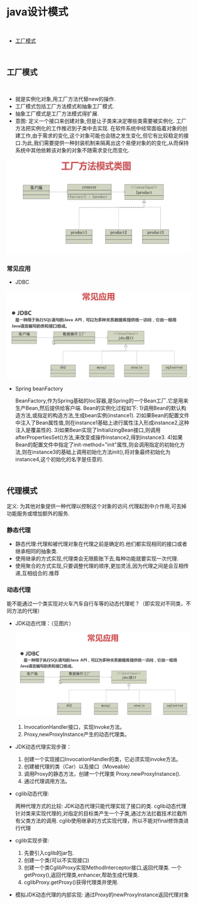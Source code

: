 
# java设计模式

<br>

* [工厂模式](#工厂模式)




<br>


<h2 id="工厂模式">工厂模式</h2>

<br>

   * 就是实例化对象,用工厂方法代替new的操作.
   * 工厂模式包括工厂方法模式和抽象工厂模式.
   * 抽象工厂模式是工厂方法模式得扩展.
   * 意图:
   	定义一个接口来创建对象,但是让子类来决定哪些类需要被实例化.
   	工厂方法把实例化的工作推迟到子类中去实现.
   	在软件系统中经常面临着对象的创建工作,由于需求的变化,这个对象可能也会随之发生变化,但它有比较稳定的接口.为此,我们需要提供一种封装机制来隔离出这个易便对象的的变化,从而保持系统中其他依赖该对象的对象不随需求变化而变化.
    
   ![工厂模式类图](https://raw.githubusercontent.com/guoguo-tju/DesignPattern/master/src/main/resources/picture/%E5%B7%A5%E5%8E%82%E6%A8%A1%E5%BC%8F%E7%B1%BB%E5%9B%BE.png?t=1 "工厂模式类图")
	
   <h3 id="常见应用">常见应用</h3>
   
   * JDBC
   
   ![工厂模式在JDBC的实现](https://raw.githubusercontent.com/guoguo-tju/DesignPattern/master/src/main/resources/picture/%E5%B7%A5%E5%8E%82%E6%A8%A1%E5%BC%8F%E5%9C%A8JDBC%E7%9A%84%E5%AE%9E%E7%8E%B0.png?t=1 "工厂模式在JDBC的实现")
   * Spring beanFactory 
   
      BeanFactory,作为Spring基础的Ioc容器,是Spring的一个Bean工厂.它是用来生产Bean,然后提供给客户端.
           Bean的实例化过程如下:
           1)调用Bean的默认构造方法,或指定的构造方法,生成bean实例(instance1).
           2)如果Bean的配置文件中注入了Bean属性值,则在instance1基础上进行属性注入形成instance2,这种注入是覆盖性的.
           3)如果Bean实现了InitializingBean接口,则调用afterPropertiesSet()方法,来改变或操作instance2,得到instance3.
           4)如果Bean的配置文件中指定了init-method="init"属性,则会调用指定的初始化方法,则在instance3的基础上调用初始化方法init(),将对象最终初始化为instance4,这个初始化的名字是任意的.
        

<br>


<h2 id="代理模式">代理模式</h2>
   定义: 为其他对象提供一种代理以控制这个对象的访问.代理起到中介作用,可去掉功能服务或增加额外的服务.
<h3 id="静态代理">静态代理</h3>

* 静态代理:代理和被代理对象在代理之前是确定的.他们都实现相同的接口或者继承相同的抽象类.
* 使用继承的方式实现,代理类会无限膨胀下去,每种功能就要实现一次代理.
* 使用聚合的方式实现,只要调整代理的顺序,更加灵活,因为代理之间是会互相传递,互相组合的.推荐   

<h3 id="动态代理">动态代理</h3>
    能不能通过一个类实现对火车汽车自行车等的动态代理呢？（即实现对不同类，不同方法的代理）
    
* JDK动态代理：（见图片）
    
    ![动态代理1](https://raw.githubusercontent.com/guoguo-tju/DesignPattern/master/src/main/resources/picture/%E5%B7%A5%E5%8E%82%E6%A8%A1%E5%BC%8F%E5%9C%A8JDBC%E7%9A%84%E5%AE%9E%E7%8E%B0.png?t=1 "动态代理1")
    
	1. InvocationHandler接口，实现Invoke方法。
	2. Proxy,newProxyInstance产生的动态代理类。
	
* JDK动态代理实现步骤：
	1. 创建一个实现接口InvocationHandler的类，它必须实现invoke方法。
	2. 创建被代理的类（Car）以及接口（Moveable）
	3. 调用Proxy的静态方法，创建一个代理类
	  Proxy.newProxyInstance().
	4. 通过代理调用方法。

* cglib动态代理:

	两种代理方式的比较:
	JDK动态代理只能代理实现了接口的类.
	cglib动态代理针对类来实现代理的,对指定的目标类产生一个子类,通过方法拦截技术拦截所有父类方法的调用.
	cglib使用继承的方式实现代理，所以不能对final修饰类进行代理

* cglib实现步骤:
	1. 先要引入cglib的jar包.
	2. 创建一个类(可以不实现接口)
	3. 创建一个类CglibProxy实现MethodInterceptor接口,返回代理类.
	    一个getProxy(),返回代理类,enhancer,帮助生成代理类.
	4. cglibProxy.getProxy()获得代理类并使用.
	
* 模拟JDK动态代理的内部实现:
    通过Proxy的newProxyInstance返回代理对象

	
	